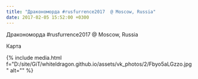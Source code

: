 ```yaml
---
title: "Дракономорда #rusfurrence2017  @ Moscow, Russia"
date: 2017-02-05 15:52:00 +0300
---
```


Дракономорда #rusfurrence2017  @ Moscow, Russia

Карта

{% include media.html f="D:/site/GiT/whiteldragon.github.io/assets/vk_photos/2/Fbyo5aLGzzo.jpg" alt="" %}
